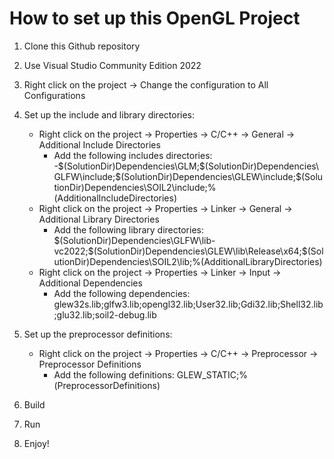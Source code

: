 # How to set up this OpenGL Project

1. Clone this Github repository

2. Use Visual Studio Community Edition 2022

3. Right click on the project -> Change the configuration to All Configurations

4. Set up the include and library directories:
	- Right click on the project -> Properties -> C/C++ -> General -> Additional Include Directories
		- Add the following includes directories: 
			-$(SolutionDir)Dependencies\GLM;$(SolutionDir)Dependencies\GLFW\include;$(SolutionDir)Dependencies\GLEW\include;$(SolutionDir)Dependencies\SOIL2\include;%(AdditionalIncludeDirectories)
	- Right click on the project -> Properties -> Linker -> General -> Additional Library Directories
		- Add the following library directories: $(SolutionDir)Dependencies\GLFW\lib-vc2022;$(SolutionDir)Dependencies\GLEW\lib\Release\x64;$(SolutionDir)Dependencies\SOIL2\lib;%(AdditionalLibraryDirectories)
	- Right click on the project -> Properties -> Linker -> Input -> Additional Dependencies
		- Add the following dependencies: glew32s.lib;glfw3.lib;opengl32.lib;User32.lib;Gdi32.lib;Shell32.lib;glu32.lib;soil2-debug.lib

5. Set up the preprocessor definitions:
	- Right click on the project -> Properties -> C/C++ -> Preprocessor -> Preprocessor Definitions
		- Add the following definitions: GLEW_STATIC;%(PreprocessorDefinitions)

6. Build

7. Run

8. Enjoy!
